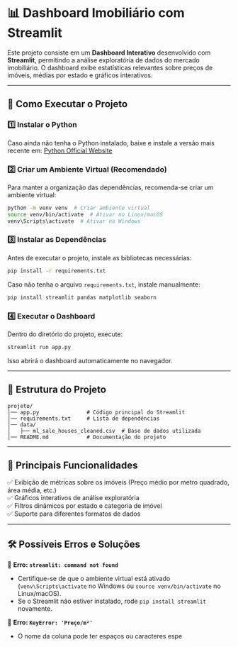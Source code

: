 # 📊 Dashboard Imobiliário com Streamlit

Este projeto consiste em um **Dashboard Interativo** desenvolvido com **Streamlit**, permitindo a análise exploratória de dados do mercado imobiliário. O dashboard exibe estatísticas relevantes sobre preços de imóveis, médias por estado e gráficos interativos.

---

## 🚀 **Como Executar o Projeto**

### 1️⃣ **Instalar o Python**
Caso ainda não tenha o Python instalado, baixe e instale a versão mais recente em: [Python Official Website](https://www.python.org/)

### 2️⃣ **Criar um Ambiente Virtual (Recomendado)**
Para manter a organização das dependências, recomenda-se criar um ambiente virtual:

```bash
python -m venv venv  # Criar ambiente virtual
source venv/bin/activate  # Ativar no Linux/macOS
venv\Scripts\activate  # Ativar no Windows
```

### 3️⃣ **Instalar as Dependências**

Antes de executar o projeto, instale as bibliotecas necessárias:

```bash
pip install -r requirements.txt
```

Caso não tenha o arquivo `requirements.txt`, instale manualmente:

```bash
pip install streamlit pandas matplotlib seaborn
```

### 4️⃣ **Executar o Dashboard**

Dentro do diretório do projeto, execute:

```bash
streamlit run app.py
```

Isso abrirá o dashboard automaticamente no navegador.

---

## 📂 **Estrutura do Projeto**
```
projeto/
│── app.py               # Código principal do Streamlit
│── requirements.txt     # Lista de dependências
│── data/
│   ├── ml_sale_houses_cleaned.csv  # Base de dados utilizada
│── README.md            # Documentação do projeto
```

---

## 📌 **Principais Funcionalidades**
✅ Exibição de métricas sobre os imóveis (Preço médio por metro quadrado, área média, etc.)  
✅ Gráficos interativos de análise exploratória  
✅ Filtros dinâmicos por estado e categoria de imóvel  
✅ Suporte para diferentes formatos de dados

---

## 🛠 **Possíveis Erros e Soluções**

🔹 **Erro: `streamlit: command not found`**
   - Certifique-se de que o ambiente virtual está ativado (`venv\Scripts\activate` no Windows ou `source venv/bin/activate` no Linux/macOS).
   - Se o Streamlit não estiver instalado, rode `pip install streamlit` novamente.

🔹 **Erro: `KeyError: 'Preço/m²'`**
   - O nome da coluna pode ter espaços ou caracteres espe
